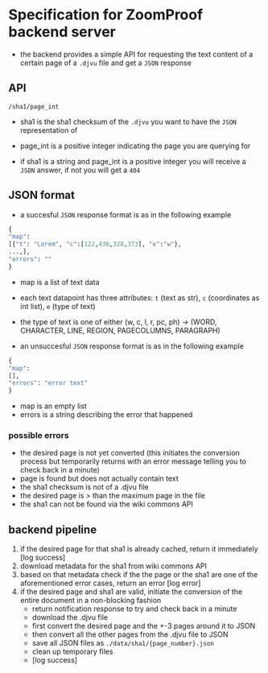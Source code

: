 # Specification for ZoomProof backend server

* the backend provides a simple API for requesting the text content of a certain page of a `.djvu` file and get a `JSON` response

## API
`/sha1/page_int`
* sha1 is the sha1 checksum of the `.djvu` you want to have the `JSON` representation of
* page\_int is a positive integer indicating the page you are querying for

* if sha1 is a string and page\_int is a positive integer you will receive a `JSON` answer, if not you will get a `404`

## JSON format
* a succesful `JSON` response format is as in the following example

```python
{
"map":
[{"t": "Lorem", "c":[122,436,328,373], "e":"w"},
...,],
"errors": ""
}
```

* map is a list of text data
* each text datapoint has three attributes: `t` (text as str), `c` (coordinates as int list), `e` (type of text)
* the type of text is one of either (w, c, l, r, pc, ph) -> (WORD, CHARACTER, LINE, REGION, PAGECOLUMNS, PARAGRAPH)

* an unsuccesful `JSON` response format is as in the following example

```python
{
"map":
[],
"errors": "error text"
}
```

* map is an empty list
* errors is a string describing the error that happened

### possible errors
* the desired page is not yet converted (this initiates the conversion process but temporarily returns with an error message telling you to check back in a minute)
* page is found but does not actually contain text
* the sha1 checksum is not of a .djvu file
* the desired page is > than the maximum page in the file
* the sha1 can not be found via the wiki commons API

## backend pipeline
1. if the desired page for that sha1 is already cached, return it immediately [log success]
2. download metadata for the sha1 from wiki commons API
3. based on that metadata check if the the page or the sha1 are one of the aforementioned error cases, return an error [log error]
4. if the desired page and sha1 are valid, initiate the conversion of the entire document in a non-blocking fashion
	* return notification response to try and check back in a minute
	* download the .djvu file
	* first convert the desired page and the +-3 pages around it to JSON
	* then convert all the other pages from the .djvu file to JSON
	* save all JSON files as `./data/sha1/{page_number}.json`
	* clean up temporary files
	* [log success]
